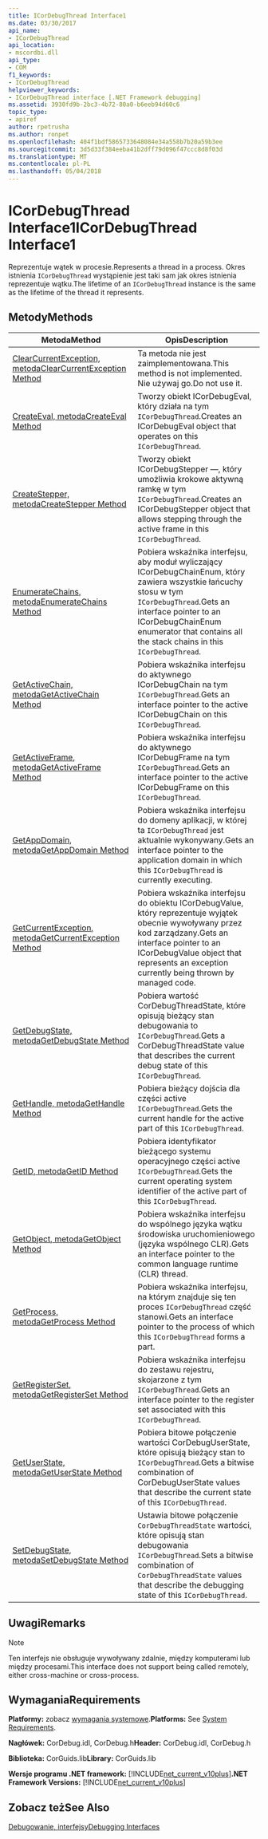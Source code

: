 ```yaml
---
title: ICorDebugThread Interface1
ms.date: 03/30/2017
api_name:
- ICorDebugThread
api_location:
- mscordbi.dll
api_type:
- COM
f1_keywords:
- ICorDebugThread
helpviewer_keywords:
- ICorDebugThread interface [.NET Framework debugging]
ms.assetid: 3930fd9b-2bc3-4b72-80a0-b6eeb94d60c6
topic_type:
- apiref
author: rpetrusha
ms.author: ronpet
ms.openlocfilehash: 404f1bdf5865733648084e34a558b7b20a59b3ee
ms.sourcegitcommit: 3d5d33f384eeba41b2dff79d096f47ccc8d8f03d
ms.translationtype: MT
ms.contentlocale: pl-PL
ms.lasthandoff: 05/04/2018
---
```

# <a name="icordebugthread-interface1"></a><span data-ttu-id="0ea2d-102">ICorDebugThread Interface1</span><span class="sxs-lookup"><span data-stu-id="0ea2d-102">ICorDebugThread Interface1</span></span>
<span data-ttu-id="0ea2d-103">Reprezentuje wątek w procesie.</span><span class="sxs-lookup"><span data-stu-id="0ea2d-103">Represents a thread in a process.</span></span> <span data-ttu-id="0ea2d-104">Okres istnienia `ICorDebugThread` wystąpienie jest taki sam jak okres istnienia reprezentuje wątku.</span><span class="sxs-lookup"><span data-stu-id="0ea2d-104">The lifetime of an `ICorDebugThread` instance is the same as the lifetime of the thread it represents.</span></span>  
  
## <a name="methods"></a><span data-ttu-id="0ea2d-105">Metody</span><span class="sxs-lookup"><span data-stu-id="0ea2d-105">Methods</span></span>  
  
|<span data-ttu-id="0ea2d-106">Metoda</span><span class="sxs-lookup"><span data-stu-id="0ea2d-106">Method</span></span>|<span data-ttu-id="0ea2d-107">Opis</span><span class="sxs-lookup"><span data-stu-id="0ea2d-107">Description</span></span>|  
|------------|-----------------|  
|[<span data-ttu-id="0ea2d-108">ClearCurrentException, metoda</span><span class="sxs-lookup"><span data-stu-id="0ea2d-108">ClearCurrentException Method</span></span>](../../../../docs/framework/unmanaged-api/debugging/icordebugthread-clearcurrentexception-method.md)|<span data-ttu-id="0ea2d-109">Ta metoda nie jest zaimplementowana.</span><span class="sxs-lookup"><span data-stu-id="0ea2d-109">This method is not implemented.</span></span> <span data-ttu-id="0ea2d-110">Nie używaj go.</span><span class="sxs-lookup"><span data-stu-id="0ea2d-110">Do not use it.</span></span>|  
|[<span data-ttu-id="0ea2d-111">CreateEval, metoda</span><span class="sxs-lookup"><span data-stu-id="0ea2d-111">CreateEval Method</span></span>](../../../../docs/framework/unmanaged-api/debugging/icordebugthread-createeval-method.md)|<span data-ttu-id="0ea2d-112">Tworzy obiekt ICorDebugEval, który działa na tym `ICorDebugThread`.</span><span class="sxs-lookup"><span data-stu-id="0ea2d-112">Creates an ICorDebugEval object that operates on this `ICorDebugThread`.</span></span>|  
|[<span data-ttu-id="0ea2d-113">CreateStepper, metoda</span><span class="sxs-lookup"><span data-stu-id="0ea2d-113">CreateStepper Method</span></span>](../../../../docs/framework/unmanaged-api/debugging/icordebugthread-createstepper-method.md)|<span data-ttu-id="0ea2d-114">Tworzy obiekt ICorDebugStepper —, który umożliwia krokowe aktywną ramkę w tym `ICorDebugThread`.</span><span class="sxs-lookup"><span data-stu-id="0ea2d-114">Creates an ICorDebugStepper object that allows stepping through the active frame in this `ICorDebugThread`.</span></span>|  
|[<span data-ttu-id="0ea2d-115">EnumerateChains, metoda</span><span class="sxs-lookup"><span data-stu-id="0ea2d-115">EnumerateChains Method</span></span>](../../../../docs/framework/unmanaged-api/debugging/icordebugthread-enumeratechains-method.md)|<span data-ttu-id="0ea2d-116">Pobiera wskaźnika interfejsu, aby moduł wyliczający ICorDebugChainEnum, który zawiera wszystkie łańcuchy stosu w tym `ICorDebugThread`.</span><span class="sxs-lookup"><span data-stu-id="0ea2d-116">Gets an interface pointer to an ICorDebugChainEnum enumerator that contains all the stack chains in this `ICorDebugThread`.</span></span>|  
|[<span data-ttu-id="0ea2d-117">GetActiveChain, metoda</span><span class="sxs-lookup"><span data-stu-id="0ea2d-117">GetActiveChain Method</span></span>](../../../../docs/framework/unmanaged-api/debugging/icordebugthread-getactivechain-method.md)|<span data-ttu-id="0ea2d-118">Pobiera wskaźnika interfejsu do aktywnego ICorDebugChain na tym `ICorDebugThread`.</span><span class="sxs-lookup"><span data-stu-id="0ea2d-118">Gets an interface pointer to the active ICorDebugChain on this `ICorDebugThread`.</span></span>|  
|[<span data-ttu-id="0ea2d-119">GetActiveFrame, metoda</span><span class="sxs-lookup"><span data-stu-id="0ea2d-119">GetActiveFrame Method</span></span>](../../../../docs/framework/unmanaged-api/debugging/icordebugthread-getactiveframe-method.md)|<span data-ttu-id="0ea2d-120">Pobiera wskaźnika interfejsu do aktywnego ICorDebugFrame na tym `ICorDebugThread`.</span><span class="sxs-lookup"><span data-stu-id="0ea2d-120">Gets an interface pointer to the active ICorDebugFrame on this `ICorDebugThread`.</span></span>|  
|[<span data-ttu-id="0ea2d-121">GetAppDomain, metoda</span><span class="sxs-lookup"><span data-stu-id="0ea2d-121">GetAppDomain Method</span></span>](../../../../docs/framework/unmanaged-api/debugging/icordebugthread-getappdomain-method.md)|<span data-ttu-id="0ea2d-122">Pobiera wskaźnika interfejsu do domeny aplikacji, w której ta `ICorDebugThread` jest aktualnie wykonywany.</span><span class="sxs-lookup"><span data-stu-id="0ea2d-122">Gets an interface pointer to the application domain in which this `ICorDebugThread` is currently executing.</span></span>|  
|[<span data-ttu-id="0ea2d-123">GetCurrentException, metoda</span><span class="sxs-lookup"><span data-stu-id="0ea2d-123">GetCurrentException Method</span></span>](../../../../docs/framework/unmanaged-api/debugging/icordebugthread-getcurrentexception-method.md)|<span data-ttu-id="0ea2d-124">Pobiera wskaźnika interfejsu do obiektu ICorDebugValue, który reprezentuje wyjątek obecnie wywoływany przez kod zarządzany.</span><span class="sxs-lookup"><span data-stu-id="0ea2d-124">Gets an interface pointer to an ICorDebugValue object that represents an exception currently being thrown by managed code.</span></span>|  
|[<span data-ttu-id="0ea2d-125">GetDebugState, metoda</span><span class="sxs-lookup"><span data-stu-id="0ea2d-125">GetDebugState Method</span></span>](../../../../docs/framework/unmanaged-api/debugging/icordebugthread-getdebugstate-method.md)|<span data-ttu-id="0ea2d-126">Pobiera wartość CorDebugThreadState, które opisują bieżący stan debugowania to `ICorDebugThread`.</span><span class="sxs-lookup"><span data-stu-id="0ea2d-126">Gets a CorDebugThreadState value that describes the current debug state of this `ICorDebugThread`.</span></span>|  
|[<span data-ttu-id="0ea2d-127">GetHandle, metoda</span><span class="sxs-lookup"><span data-stu-id="0ea2d-127">GetHandle Method</span></span>](../../../../docs/framework/unmanaged-api/debugging/icordebugthread-gethandle-method.md)|<span data-ttu-id="0ea2d-128">Pobiera bieżący dojścia dla części active `ICorDebugThread`.</span><span class="sxs-lookup"><span data-stu-id="0ea2d-128">Gets the current handle for the active part of this `ICorDebugThread`.</span></span>|  
|[<span data-ttu-id="0ea2d-129">GetID, metoda</span><span class="sxs-lookup"><span data-stu-id="0ea2d-129">GetID Method</span></span>](../../../../docs/framework/unmanaged-api/debugging/icordebugthread-getid-method.md)|<span data-ttu-id="0ea2d-130">Pobiera identyfikator bieżącego systemu operacyjnego części active `ICorDebugThread`.</span><span class="sxs-lookup"><span data-stu-id="0ea2d-130">Gets the current operating system identifier of the active part of this `ICorDebugThread`.</span></span>|  
|[<span data-ttu-id="0ea2d-131">GetObject, metoda</span><span class="sxs-lookup"><span data-stu-id="0ea2d-131">GetObject Method</span></span>](../../../../docs/framework/unmanaged-api/debugging/icordebugthread-getobject-method.md)|<span data-ttu-id="0ea2d-132">Pobiera wskaźnika interfejsu do wspólnego języka wątku środowiska uruchomieniowego (języka wspólnego CLR).</span><span class="sxs-lookup"><span data-stu-id="0ea2d-132">Gets an interface pointer to the common language runtime (CLR) thread.</span></span>|  
|[<span data-ttu-id="0ea2d-133">GetProcess, metoda</span><span class="sxs-lookup"><span data-stu-id="0ea2d-133">GetProcess Method</span></span>](../../../../docs/framework/unmanaged-api/debugging/icordebugthread-getprocess-method.md)|<span data-ttu-id="0ea2d-134">Pobiera wskaźnika interfejsu, na którym znajduje się ten proces `ICorDebugThread` część stanowi.</span><span class="sxs-lookup"><span data-stu-id="0ea2d-134">Gets an interface pointer to the process of which this `ICorDebugThread` forms a part.</span></span>|  
|[<span data-ttu-id="0ea2d-135">GetRegisterSet, metoda</span><span class="sxs-lookup"><span data-stu-id="0ea2d-135">GetRegisterSet Method</span></span>](../../../../docs/framework/unmanaged-api/debugging/icordebugthread-getregisterset-method.md)|<span data-ttu-id="0ea2d-136">Pobiera wskaźnika interfejsu do zestawu rejestru, skojarzone z tym `ICorDebugThread`.</span><span class="sxs-lookup"><span data-stu-id="0ea2d-136">Gets an interface pointer to the register set associated with this `ICorDebugThread`.</span></span>|  
|[<span data-ttu-id="0ea2d-137">GetUserState, metoda</span><span class="sxs-lookup"><span data-stu-id="0ea2d-137">GetUserState Method</span></span>](../../../../docs/framework/unmanaged-api/debugging/icordebugthread-getuserstate-method.md)|<span data-ttu-id="0ea2d-138">Pobiera bitowe połączenie wartości CorDebugUserState, które opisują bieżący stan to `ICorDebugThread`.</span><span class="sxs-lookup"><span data-stu-id="0ea2d-138">Gets a bitwise combination of CorDebugUserState values that describe the current state of this `ICorDebugThread`.</span></span>|  
|[<span data-ttu-id="0ea2d-139">SetDebugState, metoda</span><span class="sxs-lookup"><span data-stu-id="0ea2d-139">SetDebugState Method</span></span>](../../../../docs/framework/unmanaged-api/debugging/icordebugthread-setdebugstate-method.md)|<span data-ttu-id="0ea2d-140">Ustawia bitowe połączenie `CorDebugThreadState` wartości, które opisują stan debugowania `ICorDebugThread`.</span><span class="sxs-lookup"><span data-stu-id="0ea2d-140">Sets a bitwise combination of `CorDebugThreadState` values that describe the debugging state of this `ICorDebugThread`.</span></span>|  
  
## <a name="remarks"></a><span data-ttu-id="0ea2d-141">Uwagi</span><span class="sxs-lookup"><span data-stu-id="0ea2d-141">Remarks</span></span>  
  
> [!NOTE]
>  <span data-ttu-id="0ea2d-142">Ten interfejs nie obsługuje wywoływany zdalnie, między komputerami lub między procesami.</span><span class="sxs-lookup"><span data-stu-id="0ea2d-142">This interface does not support being called remotely, either cross-machine or cross-process.</span></span>  
  
## <a name="requirements"></a><span data-ttu-id="0ea2d-143">Wymagania</span><span class="sxs-lookup"><span data-stu-id="0ea2d-143">Requirements</span></span>  
 <span data-ttu-id="0ea2d-144">**Platformy:** zobacz [wymagania systemowe](../../../../docs/framework/get-started/system-requirements.md).</span><span class="sxs-lookup"><span data-stu-id="0ea2d-144">**Platforms:** See [System Requirements](../../../../docs/framework/get-started/system-requirements.md).</span></span>  
  
 <span data-ttu-id="0ea2d-145">**Nagłówek:** CorDebug.idl, CorDebug.h</span><span class="sxs-lookup"><span data-stu-id="0ea2d-145">**Header:** CorDebug.idl, CorDebug.h</span></span>  
  
 <span data-ttu-id="0ea2d-146">**Biblioteka:** CorGuids.lib</span><span class="sxs-lookup"><span data-stu-id="0ea2d-146">**Library:** CorGuids.lib</span></span>  
  
 <span data-ttu-id="0ea2d-147">**Wersje programu .NET framework:** [!INCLUDE[net_current_v10plus](../../../../includes/net-current-v10plus-md.md)]</span><span class="sxs-lookup"><span data-stu-id="0ea2d-147">**.NET Framework Versions:** [!INCLUDE[net_current_v10plus](../../../../includes/net-current-v10plus-md.md)]</span></span>  
  
## <a name="see-also"></a><span data-ttu-id="0ea2d-148">Zobacz też</span><span class="sxs-lookup"><span data-stu-id="0ea2d-148">See Also</span></span>  
 [<span data-ttu-id="0ea2d-149">Debugowanie, interfejsy</span><span class="sxs-lookup"><span data-stu-id="0ea2d-149">Debugging Interfaces</span></span>](../../../../docs/framework/unmanaged-api/debugging/debugging-interfaces.md)
